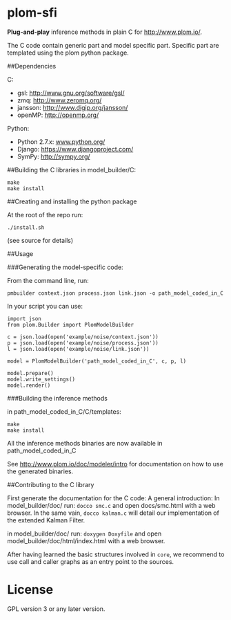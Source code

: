 plom-sfi
========

**Plug-and-play** inference methods in plain C for http://www.plom.io/.

The C code contain generic part and model specific part. Specific part are templated using the plom python package.

##Dependencies

C:
- gsl: http://www.gnu.org/software/gsl/
- zmq: http://www.zeromq.org/
- jansson: http://www.digip.org/jansson/
- openMP: http://openmp.org/

Python:
- Python 2.7.x: www.python.org/
- Django: https://www.djangoproject.com/
- SymPy: http://sympy.org/


##Building the C libraries
in model_builder/C:

    make
    make install

##Creating and installing the python package

At the root of the repo run:

    ./install.sh

(see source for details)


##Usage

###Generating the model-specific code:

From the command line, run:

    pmbuilder context.json process.json link.json -o path_model_coded_in_C

In your script you can use:

    import json
    from plom.Builder import PlomModelBuilder

    c = json.load(open('example/noise/context.json'))
    p = json.load(open('example/noise/process.json'))
    l = json.load(open('example/noise/link.json'))

    model = PlomModelBuilder('path_model_coded_in_C', c, p, l)

    model.prepare()
    model.write_settings()
    model.render()

###Building the inference methods

in path_model_coded_in_C/C/templates:

    make
    make install
    
All the inference methods binaries are now available in path_model_coded_in_C

See http://www.plom.io/doc/modeler/intro for documentation on how to
use the generated binaries.


##Contributing to the C library

First generate the documentation for the C code:
A general introduction:
In model_builder/doc/ run: ```docco smc.c``` and open docs/smc.html with
a web browser. 
In the same vain, ```docco kalman.c``` will detail our implementation
of the extended Kalman Filter.

in model_builder/doc/ run: ```doxygen Doxyfile``` and open model_builder/doc/html/index.html with
a web browser.

After having learned the basic structures involved in ```core```, we
recommend to use call and caller graphs as an entry point to the
sources.

License
=======

GPL version 3 or any later version.
